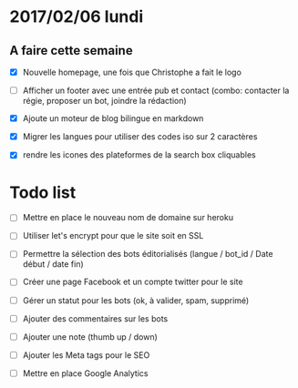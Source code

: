 # 2017/02/06 lundi

## A faire cette semaine

* [x] Nouvelle homepage, une fois que Christophe a fait le logo
* [ ] Afficher un footer avec une entrée pub et contact (combo: contacter la régie, proposer un bot, joindre la rédaction)
* [x] Ajoute un moteur de blog bilingue en markdown
* [x] Migrer les langues pour utiliser des codes iso sur 2 caractères
* [x] rendre les icones des plateformes de la search box cliquables


# Todo list

* [ ] Mettre en place le nouveau nom de domaine sur heroku
* [ ] Utiliser let's encrypt pour que le site soit en SSL
* [ ] Permettre la sélection des bots éditorialisés (langue / bot_id / Date début / date fin)
* [ ] Créer une page Facebook et un compte twitter pour le site
* [ ] Gérer un statut pour les bots (ok, à valider, spam, supprimé)
* [ ] Ajouter des commentaires sur les bots
* [ ] Ajouter une note (thumb up / down)
* [ ] Ajouter les Meta tags pour le SEO
* [ ] Mettre en place Google Analytics


